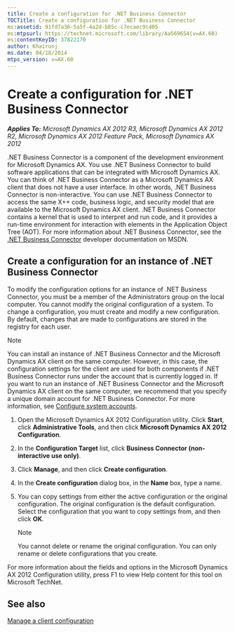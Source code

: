 ```yaml
---
title: Create a configuration for .NET Business Connector
TOCTitle: Create a configuration for .NET Business Connector
ms:assetid: 91fd7a36-5a5f-4a2d-b85c-c7ecaec9c405
ms:mtpsurl: https://technet.microsoft.com/library/Aa569654(v=AX.60)
ms:contentKeyID: 37822170
author: Khairunj
ms.date: 04/18/2014
mtps_version: v=AX.60
---
```


# Create a configuration for .NET Business Connector 


_**Applies To:** Microsoft Dynamics AX 2012 R3, Microsoft Dynamics AX 2012 R2, Microsoft Dynamics AX 2012 Feature Pack, Microsoft Dynamics AX 2012_

.NET Business Connector is a component of the development environment for Microsoft Dynamics AX. You use .NET Business Connector to build software applications that can be integrated with Microsoft Dynamics AX. You can think of .NET Business Connector as a Microsoft Dynamics AX client that does not have a user interface. In other words, .NET Business Connector is non-interactive. You can use .NET Business Connector to access the same X++ code, business logic, and security model that are available to the Microsoft Dynamics AX client. .NET Business Connector contains a kernel that is used to interpret and run code, and it provides a run-time environment for interaction with elements in the Application Object Tree (AOT). For more information about .NET Business Connector, see the [.NET Business Connector](http://go.microsoft.com/fwlink/?linkid=231141) developer documentation on MSDN.

## Create a configuration for an instance of .NET Business Connector

To modify the configuration options for an instance of .NET Business Connector, you must be a member of the Administrators group on the local computer. You cannot modify the original configuration of a system. To change a configuration, you must create and modify a new configuration. By default, changes that are made to configurations are stored in the registry for each user.


> [!NOTE]
> <P>You can install an instance of .NET Business Connector and the Microsoft Dynamics AX client on the same computer. However, in this case, the configuration settings for the client are used for both components if .NET Business Connector runs under the account that is currently logged in. If you want to run an instance of .NET Business Connector and the Microsoft Dynamics AX client on the same computer, we recommend that you specify a unique domain account for .NET Business Connector. For more information, see <A href="configure-system-accounts.md">Configure system accounts</A>.</P>



1.  Open the Microsoft Dynamics AX 2012 Configuration utility. Click **Start**, click **Administrative Tools**, and then click **Microsoft Dynamics AX 2012 Configuration**.

2.  In the **Configuration Target** list, click **Business Connector (non-interactive use only)**.

3.  Click **Manage**, and then click **Create configuration**.

4.  In the **Create configuration** dialog box, in the **Name** box, type a name.

5.  You can copy settings from either the active configuration or the original configuration. The original configuration is the default configuration. Select the configuration that you want to copy settings from, and then click **OK**.
    

    > [!NOTE]
    > <P>You cannot delete or rename the original configuration. You can only rename or delete configurations that you create.</P>



For more information about the fields and options in the Microsoft Dynamics AX 2012 Configuration utility, press F1 to view Help content for this tool on Microsoft TechNet.

## See also

[Manage a client configuration](manage-a-client-configuration.md)

  


